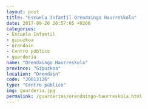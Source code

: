 ```yaml
---
layout: post
title: "Escuela Infantil Orendaingo Haurreskola"
date: 2017-09-20 20:57:05 +0200
categories:
- Escuela Infantil
- gipuzkoa
- orendain
- Centro público
- guarderia
name: "Orendaingo Haurreskola"
province: "Gipuzkoa"
location: "Orendain"
code: "20013126"
type: "Centro público"
img: guarderia.jpg
permalink: /guarderias/orendaingo-haurreskola.html
---
```


